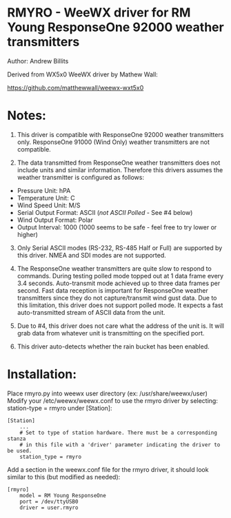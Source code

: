 
# RMYRO - WeeWX driver for RM Young ResponseOne 92000 weather transmitters

Author: Andrew Billits

Derived from WX5x0 WeeWX driver by Mathew Wall:

https://github.com/matthewwall/weewx-wxt5x0

# Notes:

1. This driver is compatible with ResponseOne 92000 weather transmitters only. ResponseOne 91000 (Wind Only) weather transmitters are not compatible.

2. The data transmitted from ResponseOne weather transmitters does not include units and similar information. Therefore this drivers assumes the weather transmitter is configured as follows:

* Pressure Unit: hPA
* Temperature Unit: C
* Wind Speed Unit: M/S
* Serial Output Format: ASCII (*not ASCII Polled* - See #4 below)
* Wind Output Format: Polar
* Output Interval: 1000 (1000 seems to be safe - feel free to try lower or higher)

3. Only Serial ASCII modes (RS-232, RS-485 Half or Full) are supported by this driver. NMEA and SDI modes are not supported.

4. The ResponseOne weather transmitters are quite slow to respond to commands. During testing polled mode topped out at 1 data frame every 3.4 seconds. Auto-transmit mode achieved up to three data frames per second. Fast data reception is important for ResponseOne weather transmitters since they do not capture/transmit wind gust data. Due to this limitation, this driver does not support polled mode. It expects a fast auto-transmitted stream of ASCII data from the unit.

5. Due to #4, this driver does not care what the address of the unit is. It will grab data from whatever unit is transmitting on the specified port.

6. This driver auto-detects whether the rain bucket has been enabled.

# Installation:
Place rmyro.py into weewx user directory (ex: /usr/share/weewx/user)
Modify your /etc/weewx/weewx.conf to use the rmyro driver by selecting:
station-type = rmyro under [Station]:
```
[Station]
    ...
    # Set to type of station hardware. There must be a corresponding stanza
    # in this file with a 'driver' parameter indicating the driver to be used.
    station_type = rmyro
```
Add a section in the weewx.conf file for the rmyro driver, it should look similar to this (but modified as needed):
```
[rmyro]
    model = RM Young ResponseOne
    port = /dev/ttyUSB0
    driver = user.rmyro
```
